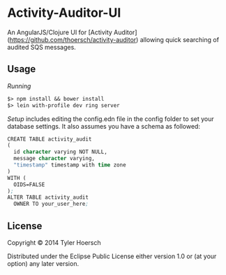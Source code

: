 # Activity-Auditor-UI

An AngularJS/Clojure UI for [Activity Auditor] (https://github.com/thoersch/activity-auditor) allowing quick searching of audited SQS messages.

## Usage

*Running*

```el
$> npm install && bower install
$> lein with-profile dev ring server
```

*Setup* includes editing the config.edn file in the config folder to set your database settings.  It also assumes you have a schema as followed:

```el
CREATE TABLE activity_audit
(
  id character varying NOT NULL,
  message character varying,
  "timestamp" timestamp with time zone
)
WITH (
  OIDS=FALSE
);
ALTER TABLE activity_audit
  OWNER TO your_user_here;

```

## License

Copyright © 2014 Tyler Hoersch

Distributed under the Eclipse Public License either version 1.0 or (at
your option) any later version.
